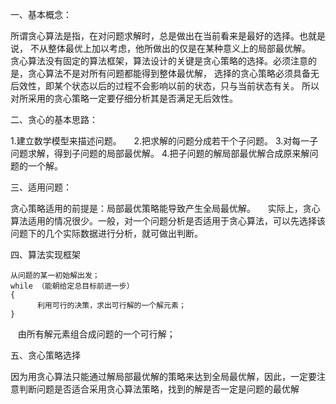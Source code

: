 一、基本概念：

所谓贪心算法是指，在对问题求解时，总是做出在当前看来是最好的选择。也就是说，
不从整体最优上加以考虑，他所做出的仅是在某种意义上的局部最优解。     
贪心算法没有固定的算法框架，算法设计的关键是贪心策略的选择。必须注意的是，贪心算法不是对所有问题都能得到整体最优解，
选择的贪心策略必须具备无后效性，即某个状态以后的过程不会影响以前的状态，只与当前状态有关。
所以对所采用的贪心策略一定要仔细分析其是否满足无后效性。

二、贪心的基本思路：

1.建立数学模型来描述问题。     
2.把求解的问题分成若干个子问题。 
3.对每一子问题求解，得到子问题的局部最优解。
4.把子问题的解局部最优解合成原来解问题的一个解。

三、适用问题：

贪心策略适用的前提是：局部最优策略能导致产生全局最优解。     
实际上，贪心算法适用的情况很少。一般，对一个问题分析是否适用于贪心算法，可以先选择该问题下的几个实际数据进行分析，就可做出判断。

四、算法实现框架

    从问题的某一初始解出发；
    while （能朝给定总目标前进一步）
    { 
          利用可行的决策，求出可行解的一个解元素；
    }
    由所有解元素组合成问题的一个可行解；

五、贪心策略选择

因为用贪心算法只能通过解局部最优解的策略来达到全局最优解，因此，一定要注意判断问题是否适合采用贪心算法策略，找到的解是否一定是问题的最优解
